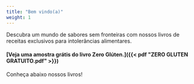 ```yaml
---
title: "Bem vindo(a)"
weight: 1
---
```


Descubra um mundo de sabores sem fronteiras com nossos livros de receitas exclusivos para intolerâncias alimentares.

#### [Veja uma amostra grátis do livro Zero Glúten.]({{< pdf "ZERO GLUTEN GRATUITO.pdf" >}})

Conheça abaixo nossos livros!
